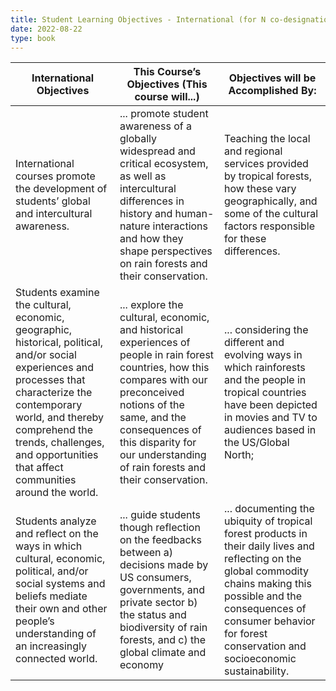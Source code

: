 ```yaml
---
title: Student Learning Objectives - International (for N co-designation)
date: 2022-08-22
type: book
---
```


| International Objectives | This Course’s Objectives (This course will...) | Objectives will be Accomplished By:|
|--------------------------------|--------------------|--------------------------------|
|International courses promote the development of students’ global and intercultural awareness.|... promote student awareness of a globally widespread and critical ecosystem, as well as intercultural differences in history and human-nature interactions and how they shape perspectives on rain forests and their conservation.|Teaching the local and regional services provided by tropical forests, how these vary geographically, and some of the cultural factors responsible for these differences.|
|Students examine the cultural, economic, geographic, historical, political, and/or social experiences and processes that characterize the contemporary world, and thereby comprehend the trends, challenges, and opportunities that affect communities around the world.|... explore the cultural, economic, and historical experiences of people in rain forest countries, how this compares with our preconceived notions of the same, and the consequences of this disparity for our understanding of rain forests and their conservation.|... considering the different and evolving ways in which rainforests and the people in tropical countries have been depicted in movies and TV to audiences based in the US/Global North;|
|Students analyze and reflect on the ways in which cultural, economic, political, and/or social systems and beliefs mediate their own and other people’s understanding of an increasingly connected world.|... guide students though reflection on the feedbacks between a) decisions made by US consumers, governments, and private sector b) the status and biodiversity of rain forests, and c) the global climate and economy|... documenting the ubiquity of tropical forest products in their daily lives and reflecting on the global commodity chains making this possible and the consequences of consumer behavior for forest conservation and socioeconomic sustainability.|
